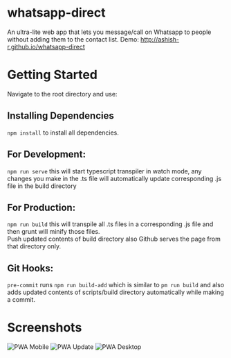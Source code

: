 # whatsapp-direct
An ultra-lite web app that lets you message/call on Whatsapp to people without adding them to the contact list.
Demo: http://ashish-r.github.io/whatsapp-direct

# Getting Started

Navigate to the root directory and use: <br/>
## Installing Dependencies
`npm install` to install all dependencies.
## For Development:
`npm run serve` this will start typescript transpiler in watch mode, any changes you make in the .ts file will automatically update corresponding .js file in the build directory
## For Production:
`npm run build` this will transpile all .ts files in a corresponding .js file and then grunt will minify those files.<br/>
Push updated contents of build directory also Github serves the page from that directory only.
## Git Hooks:
`pre-commit` runs `npm run build-add` which is similar to `pm run build` and also adds updated contents of scripts/build directory automatically while making a commit.

# Screenshots

![PWA Mobile][PWA Mobile]
![PWA Update][PWA Update]
![PWA Desktop][PWA Desktop]


[PWA Mobile]: https://github.com/ashish-r/whatsapp-direct/blob/master/screenshots/Screenshot_20191011-042640.jpeg
[PWA Update]: https://github.com/ashish-r/whatsapp-direct/blob/master/screenshots/Screenshot_20191011-042616.jpeg
[PWA Desktop]: https://github.com/ashish-r/whatsapp-direct/blob/master/screenshots/Screenshot%20from%202019-10-11%2004-24-50.jpeg

